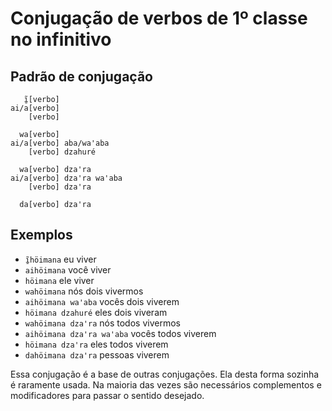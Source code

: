 # Conjugação de verbos de 1º classe no infinitivo

## Padrão de conjugação

```text
   ĩ̱[verbo]
ai/a[verbo]
    [verbo]

  wa[verbo]
ai/a[verbo] aba/waꞌaba 
    [verbo] dzahuré 

  wa[verbo] dzaꞌra
ai/a[verbo] dzaꞌra waꞌaba
    [verbo] dzaꞌra
    
  da[verbo] dzaꞌra
```

## Exemplos

- `ĩ̱höimana` eu viver
- `aihöimana` você viver
- `höimana` ele viver
- `wahöimana` nós dois vivermos
- `aihöimana waꞌaba` vocês dois viverem
- `höimana dzahuré` eles dois viveram
- `wahöimana dzaꞌra` nós todos vivermos
- `aihöimana dzaꞌra waꞌaba` vocês todos viverem
- `höimana dzaꞌra` eles todos viverem
- `dahöimana dzaꞌra` pessoas viverem

Essa conjugação é a base de outras conjugações. Ela desta forma sozinha é raramente usada. Na maioria das vezes são necessários complementos e modificadores para passar o sentido desejado.
